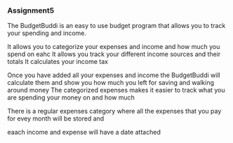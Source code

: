 ### Assignment5

The BudgetBuddi is an easy to use budget program that allows you to track your spending and income.

It allows you to categorize your expenses and income and how much you spend on eahc
It allows you track your different income sources and their totals
It calculates your income tax

Once you have added all your expenses and income the BudgetBuddi will calculate them and show you how much you left for saving and walking around money
The categorized expenses makes it easier to track what you are spending your money on and how much

There is a regular expenses category where all the expenses that you pay for evey month will be stored and 

eaach income and expense will have a date attached

